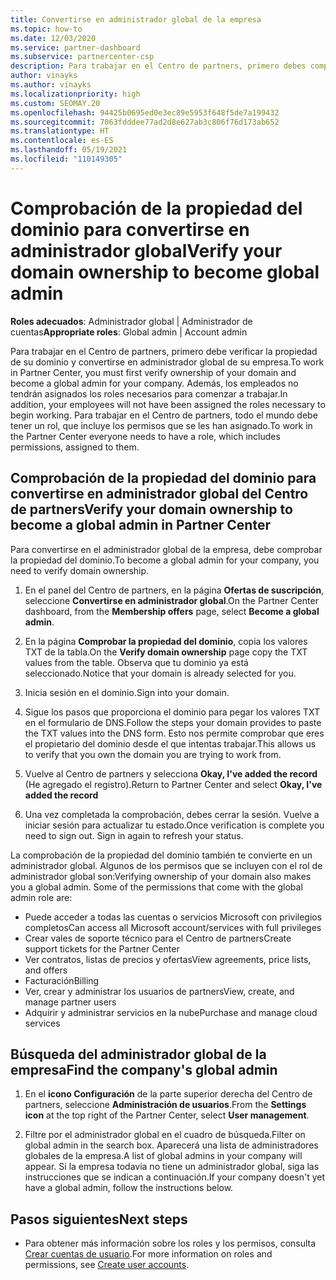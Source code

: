 ```yaml
---
title: Convertirse en administrador global de la empresa
ms.topic: how-to
ms.date: 12/03/2020
ms.service: partner-dashboard
ms.subservice: partnercenter-csp
description: Para trabajar en el Centro de partners, primero debes comprobar la propiedad de tu dominio. Aprende a hacer esto y a convertirte en un administrador global que puede agregar usuarios.
author: vinayks
ms.author: vinayks
ms.localizationpriority: high
ms.custom: SEOMAY.20
ms.openlocfilehash: 94425b0695ed0e3ec89e5953f648f5de7a199432
ms.sourcegitcommit: 7063fdddee77ad2d8e627ab3c806f76d173ab652
ms.translationtype: HT
ms.contentlocale: es-ES
ms.lasthandoff: 05/19/2021
ms.locfileid: "110149305"
---
```

# <a name="verify-your-domain-ownership-to-become-global-admin"></a><span data-ttu-id="13305-104">Comprobación de la propiedad del dominio para convertirse en administrador global</span><span class="sxs-lookup"><span data-stu-id="13305-104">Verify your domain ownership to become global admin</span></span> 


<span data-ttu-id="13305-105">**Roles adecuados**: Administrador global | Administrador de cuentas</span><span class="sxs-lookup"><span data-stu-id="13305-105">**Appropriate roles**: Global admin | Account admin</span></span>

<span data-ttu-id="13305-106">Para trabajar en el Centro de partners, primero debe verificar la propiedad de su dominio y convertirse en administrador global de su empresa.</span><span class="sxs-lookup"><span data-stu-id="13305-106">To work in Partner Center, you must first verify ownership of your domain and become a global admin for your company.</span></span> <span data-ttu-id="13305-107">Además, los empleados no tendrán asignados los roles necesarios para comenzar a trabajar.</span><span class="sxs-lookup"><span data-stu-id="13305-107">In addition, your employees will not have been assigned the roles necessary to begin working.</span></span>  <span data-ttu-id="13305-108">Para trabajar en el Centro de partners, todo el mundo debe tener un rol, que incluye los permisos que se les han asignado.</span><span class="sxs-lookup"><span data-stu-id="13305-108">To work in the Partner Center everyone needs to have a role, which includes permissions, assigned to them.</span></span>  

## <a name="verify-your-domain-ownership-to-become-a-global-admin-in-partner-center"></a><span data-ttu-id="13305-109">Comprobación de la propiedad del dominio para convertirse en administrador global del Centro de partners</span><span class="sxs-lookup"><span data-stu-id="13305-109">Verify your domain ownership to become a global admin in Partner Center</span></span>

<span data-ttu-id="13305-110">Para convertirse en el administrador global de la empresa, debe comprobar la propiedad del dominio.</span><span class="sxs-lookup"><span data-stu-id="13305-110">To become a global admin for your company, you need to verify domain ownership.</span></span>

1. <span data-ttu-id="13305-111">En el panel del Centro de partners, en la página **Ofertas de suscripción**, seleccione **Convertirse en administrador global**.</span><span class="sxs-lookup"><span data-stu-id="13305-111">On the Partner Center dashboard, from the **Membership offers** page, select **Become a global admin**.</span></span> 

2. <span data-ttu-id="13305-112">En la página **Comprobar la propiedad del dominio**, copia los valores TXT de la tabla.</span><span class="sxs-lookup"><span data-stu-id="13305-112">On the **Verify domain ownership** page copy the TXT values from the table.</span></span> <span data-ttu-id="13305-113">Observa que tu dominio ya está seleccionado.</span><span class="sxs-lookup"><span data-stu-id="13305-113">Notice that your domain is already selected for you.</span></span>

3. <span data-ttu-id="13305-114">Inicia sesión en el dominio.</span><span class="sxs-lookup"><span data-stu-id="13305-114">Sign into your domain.</span></span> 

4. <span data-ttu-id="13305-115">Sigue los pasos que proporciona el dominio para pegar los valores TXT en el formulario de DNS.</span><span class="sxs-lookup"><span data-stu-id="13305-115">Follow the steps your domain provides to paste the TXT values into the DNS form.</span></span>  <span data-ttu-id="13305-116">Esto nos permite comprobar que eres el propietario del dominio desde el que intentas trabajar.</span><span class="sxs-lookup"><span data-stu-id="13305-116">This allows us to verify that you own the domain you are trying to work from.</span></span>

5. <span data-ttu-id="13305-117">Vuelve al Centro de partners y selecciona **Okay, I've added the record** (He agregado el registro).</span><span class="sxs-lookup"><span data-stu-id="13305-117">Return to Partner Center and select **Okay, I've added the record**</span></span>

6. <span data-ttu-id="13305-118">Una vez completada la comprobación, debes cerrar la sesión. Vuelve a iniciar sesión para actualizar tu estado.</span><span class="sxs-lookup"><span data-stu-id="13305-118">Once verification is complete you need to sign out. Sign in again to refresh your status.</span></span> 

<span data-ttu-id="13305-119">La comprobación de la propiedad del dominio también te convierte en un administrador global. Algunos de los permisos que se incluyen con el rol de administrador global son:</span><span class="sxs-lookup"><span data-stu-id="13305-119">Verifying ownership of your domain also makes you a global admin. Some of the permissions that come with the global admin role are:</span></span>

- <span data-ttu-id="13305-120">Puede acceder a todas las cuentas o servicios Microsoft con privilegios completos</span><span class="sxs-lookup"><span data-stu-id="13305-120">Can access all Microsoft account/services with full privileges</span></span> 
- <span data-ttu-id="13305-121">Crear vales de soporte técnico para el Centro de partners</span><span class="sxs-lookup"><span data-stu-id="13305-121">Create support tickets for the Partner Center</span></span>
- <span data-ttu-id="13305-122">Ver contratos, listas de precios y ofertas</span><span class="sxs-lookup"><span data-stu-id="13305-122">View agreements, price lists, and offers</span></span>
- <span data-ttu-id="13305-123">Facturación</span><span class="sxs-lookup"><span data-stu-id="13305-123">Billing</span></span>
- <span data-ttu-id="13305-124">Ver, crear y administrar los usuarios de partners</span><span class="sxs-lookup"><span data-stu-id="13305-124">View, create, and manage partner users</span></span>
- <span data-ttu-id="13305-125">Adquirir y administrar servicios en la nube</span><span class="sxs-lookup"><span data-stu-id="13305-125">Purchase and manage cloud services</span></span>

## <a name="find-the-companys-global-admin"></a><span data-ttu-id="13305-126">Búsqueda del administrador global de la empresa</span><span class="sxs-lookup"><span data-stu-id="13305-126">Find the company's global admin</span></span>

1. <span data-ttu-id="13305-127">En el **icono Configuración** de la parte superior derecha del Centro de partners, seleccione **Administración de usuarios**.</span><span class="sxs-lookup"><span data-stu-id="13305-127">From the **Settings icon** at the top right of the Partner Center, select **User management**.</span></span>

1. <span data-ttu-id="13305-128">Filtre por el administrador global en el cuadro de búsqueda.</span><span class="sxs-lookup"><span data-stu-id="13305-128">Filter on global admin in the search box.</span></span> <span data-ttu-id="13305-129">Aparecerá una lista de administradores globales de la empresa.</span><span class="sxs-lookup"><span data-stu-id="13305-129">A list of global admins in your company will appear.</span></span> <span data-ttu-id="13305-130">Si la empresa todavía no tiene un administrador global, siga las instrucciones que se indican a continuación.</span><span class="sxs-lookup"><span data-stu-id="13305-130">If your company doesn't yet have a global admin, follow the instructions below.</span></span>

## <a name="next-steps"></a><span data-ttu-id="13305-131">Pasos siguientes</span><span class="sxs-lookup"><span data-stu-id="13305-131">Next steps</span></span>

- <span data-ttu-id="13305-132">Para obtener más información sobre los roles y los permisos, consulta [Crear cuentas de usuario](create-user-accounts-and-set-permissions.md).</span><span class="sxs-lookup"><span data-stu-id="13305-132">For more information on roles and permissions, see [Create user accounts](create-user-accounts-and-set-permissions.md).</span></span> 